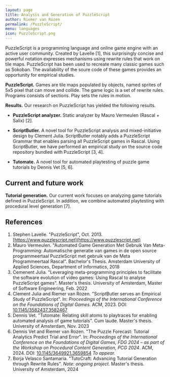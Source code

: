 ```yaml
---
layout: page
title: Analysis and Generation of PuzzleScript
author: Riemer van Rozen
permalink: /PuzzleScript/
menu: languages
icon: PuzzleScript.png
---
```

PuzzleScript is a programming language and online game engine 
with an active user community.
Created by Lavelle [1], this surprisingly concise and powerful notation
expresses mechanisms using rewrite rules that work on tile maps.
PuzzleScript has been used to recreate
many classic games such as Sokoban.
The availability of the soure code
of these games provides an
opportunity for empirical studies. 

**PuzzleScript.**
Games are tile maps populated by objects, named sprites of 5x5 pixel that can move and collide.
The game logic is a set of rewrite rules.
Programs consists of sections.
Play sets the rules in motion.

**Results.**
Our research on PuzzleScript has yielded the following results. 

* **PuzzleScript analyzer.**  Static analyzer by Mauro Vermeulen (Rascal + Salix) [2].

* **ScriptButler.** A novel tool for PuzzleScript analysis and mixed-initiative design by Clement Julia.
ScriptButler notably adds a PuzzleScript Grammar that enables parsing all PuzzleScript games in Rascal.
Using ScriptButler, we have performed an empirical study on the source code repository bundled with PuzzleScript [3, 4].

* **Tutomate.** A novel tool for automated playtesting of puzzle game tutorials by Dennis Vet [5, 6].

## Current and future work
**Tutorial generation.** Our current work focuses on analyzing game tutorials defined in PuzzleScript.
In addition, we combine automated playtesting with procedural level generation [7].

## References
1. Stephen Lavelle. "PuzzleScript", Oct. 2013. [https://www.puzzlescript.net](https://www.puzzlescript.net)
2. Mauro Vermeulen. "Automated Game Generation Met Gebruik Van Meta-Programming: Automatische generatie van games in de open source programmeertaal PuzzleScript met gebruik van de Meta Programmeertaal Rascal". Bachelor's Thesis. Amsterdam University of Applied Sciences, Department of Informatics, 2018
3. Cemenent Julia. "Leveraging meta-programming principles to facilitate the software evolution of video games: Using Rascal to analyse PuzzleScript games". Master's thesis. University of Amsterdam, Master of Software Engineering, Feb. 2022
4. Clement Julia and Riemer van Rozen. "ScriptButler serves an Empirical Study of PuzzleScript". In: *Proceedings of the International Conference on the Foundations of Digital Games.* ACM, 2023. DOI: [10.1145/3582437.3582467](https://doi.org/10.1145/3582437.3582467)
5. Dennis Vet. "Tutomate: Relating skill atoms to playtraces for enabling automated analysis of game tutorials". Cum laude. Master's thesis. University of Amsterdam, Nov. 2023
6. Dennis Vet and Riemer van Rozen. "The Puzzle Forecast: Tutorial Analytics Predict Trial and Error". In: *Proceedings of the International Conference on the Foundations of Digital Games, FDG 2024 – as part of the Workshop on Procedural Content Generation, PCG 2024*. ACM, 2024. DOI: [10.1145/3649921.3659854](https://doi.org/10.1145/3649921.3659854) *To appear.*
7. Borja Velasco Santamaría. "TutoCraft: Advancing Tutorial Generation through Rewrite Rules". *Note: ongoing project.* Master's thesis. University of Amsterdam, 2024